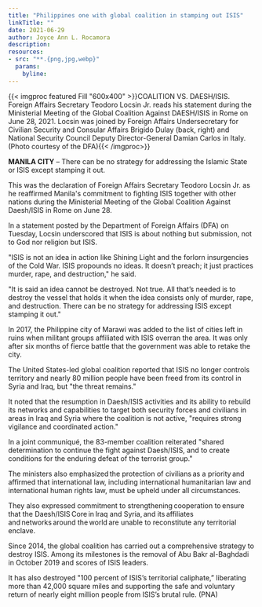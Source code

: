 ```yaml
---
title: "Philippines one with global coalition in stamping out ISIS"
linkTitle: ""
date: 2021-06-29
author: Joyce Ann L. Rocamora
description:
resources:
- src: "**.{png,jpg,webp}"
  params:
    byline: 
---
```

{{< imgproc featured Fill "600x400" >}}COALITION VS. DAESH/ISIS. Foreign Affairs Secretary Teodoro Locsin Jr. reads his statement during the Ministerial Meeting of the Global Coalition Against DAESH/ISIS in Rome on June 28, 2021. Locsin was joined by Foreign Affairs Undersecretary for Civilian Security and Consular Affairs Brigido Dulay (back, right) and National Security Council Deputy Director-General Damian Carlos in Italy. (Photo courtesy of the DFA){{< /imgproc>}}

**MANILA CITY** –  There can be no strategy for addressing the Islamic State or ISIS except stamping it out.

This was the declaration of Foreign Affairs Secretary Teodoro Locsin Jr. as he reaffirmed Manila's commitment to fighting ISIS together with other nations during the Ministerial Meeting of the Global Coalition Against Daesh/ISIS in Rome on June 28.

In a statement posted by the Department of Foreign Affairs (DFA) on Tuesday, Locsin underscored that ISIS is about nothing but submission, not to God nor religion but ISIS.

"ISIS is not an idea in action like Shining Light and the forlorn insurgencies of the Cold War. ISIS propounds no ideas. It doesn’t preach; it just practices murder, rape, and destruction," he said.

"It is said an idea cannot be destroyed. Not true. All that’s needed is to destroy the vessel that holds it when the idea consists only of murder, rape, and destruction. There can be no strategy for addressing ISIS except stamping it out."

In 2017, the Philippine city of Marawi was added to the list of cities left in ruins when militant groups affiliated with ISIS overran the area. It was only after six months of fierce battle that the government was able to retake the city.

The United States-led global coalition reported that ISIS no longer controls territory and nearly 80 million people have been freed from its control in Syria and Iraq, but "the threat remains."

It noted that the resumption in Daesh/ISIS activities and its ability to rebuild its networks and capabilities to target both security forces and civilians in areas in Iraq and Syria where the coalition is not active, "requires strong vigilance and coordinated action."

In a joint communiqué, the 83-member coalition reiterated "shared determination to continue the fight against Daesh/ISIS, and to create conditions for the enduring defeat of the terrorist group."

The ministers also emphasized the protection of civilians as a priority and affirmed that international law, including international humanitarian law and international human rights law, must be upheld under all circumstances.

They also expressed commitment to strengthening cooperation to ensure that the Daesh/ISIS Core in Iraq and Syria, and its affiliates and networks around the world are unable to reconstitute any territorial enclave.

Since 2014, the global coalition has carried out a comprehensive strategy to destroy ISIS. Among its milestones is the removal of Abu Bakr al-Baghdadi in October 2019 and scores of ISIS leaders.

It has also destroyed "100 percent of ISIS’s territorial caliphate,” liberating more than 42,000 square miles and supporting the safe and voluntary return of nearly eight million people from ISIS’s brutal rule. (PNA)
